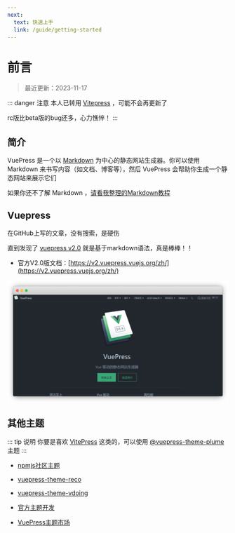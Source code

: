 ```yaml
---
next:
  text: 快速上手
  link: /guide/getting-started
---
```


# 前言

> 最近更新：2023-11-17

::: danger 注意
本人已转用 [Vitepress](https://vitepress.yiov.top/) ，可能不会再更新了

rc版比beta版的bug还多，心力憔悴！
:::


## 简介

VuePress 是一个以 [Markdown](https://zh.wikipedia.org/wiki/Markdown) 为中心的静态网站生成器。你可以使用 Markdown 来书写内容（如文档、博客等），然后 VuePress 会帮助你生成一个静态网站来展示它们


如果你还不了解 Markdown ，[请看我整理的Markdown教程](https://yiov.top/computer/markdown.html)



## Vuepress <Badge type="warning" text="v2.0" vertical="top" />


在GitHub上写的文章，没有搜索，是硬伤


直到发现了 [vuepress v2.0](https://github.com/vuepress/vuepress-next) 就是基于markdown语法，真是棒棒！！


* 官方V2.0版文档：[https://v2.vuepress.vuejs.org/zh/](https://v2.vuepress.vuejs.org/zh/)


![](./vuepress-01.png)



## 其他主题

::: tip 说明
你要是喜欢 [VitePress](https://vitepress.dev/) 这类的，可以使用 [@vuepress-theme-plume](https://pengzhanbo.cn/note/vuepress-theme-plume/) 主题
:::

* [npmjs社区主题](https://www.npmjs.com/search?q=keywords:vuepress-theme)

* [vuepress-theme-reco](http://v2.vuepress-reco.recoluan.com/)

* [vuepress-theme-vdoing](https://doc.xugaoyi.com/)

* [官方主题开发](https://v2.vuepress.vuejs.org/zh/advanced/theme.html)

* [VuePress主题市场](https://marketplace.vuejs.press/zh/themes/)

